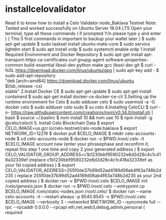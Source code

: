 # installcelovalidator
Read it to know how to install a Celo Validator node_Baklava Testnet
Note: Tested and worked successfully on Ubuntu Server 18.04 LTS
Open your terminal, type all these commands ( if prompted Y/n please type y and enter ) ( This 5 first commands in important to backup your wallet later )
$ sudo apt-get update
$ sudo tasksel install ubuntu-mate-core
$ sudo service lightdm start
$ sudo apt install xrdp
$ sudo systemctl enable xrdp
1.Install Required Environment and Docker Repository
$ sudo apt-get install apt-transport-https ca-certificates curl gnupg-agent software-properties-common build-essential libssl-dev python make gcc libssl-dev git
$ curl -fsSL https://download.docker.com/linux/ubuntu/gpg | sudo apt-key add -
$ sudo add-apt-repository \
   "deb [arch=amd64] https://download.docker.com/linux/ubuntu \
   $(lsb_release -cs) \
   stable"
2.Install Docker CE
$ sudo apt-get update
$ sudo apt-get install containerd 
$ sudo apt-get install docker-ce docker-ce-cli
3.Setting up the runtime environment for Celo
$ sudo adduser celo
$ sudo usermod -a -G docker celo
$ sudo adduser celo sudo
$ su celo
4.Installing CeloCLI
$ curl -o- https://raw.githubusercontent.com/creationix/nvm/v0.34.0/install.sh | bash
$ source ~/.bashrc
$ nvm install 10 && nvm use 10
$ npm install -g @celo/celocli
5. Install Celo Blockchain Data 
$ export CELO_IMAGE=us.gcr.io/celo-testnet/celo-node:baklava
$ export NETWORK_ID=12219
$ docker pull $CELO_IMAGE
$ mkdir celo-accounts-node
$ cd celo-accounts-node
$ docker run -v $PWD:/root/.celo -it $CELO_IMAGE account new (enter your phrasephase and reconfirm it, repeat this step 1 one time and copy 2 your generated address )
$ export CELO_VALIDATOR_GROUP_ADDRESS=c1b1230bbf9590232e6d2d28c4c1c418a32339ef (replace c1b1230bbf9590232e6d2d28c4c1c418a32339ef as your 1st copied address )
$ export CELO_VALIDATOR_ADDRESS=255f0de37b99d52ad4189d06ab4f63a748b2d235 ( replace 255f0de37b99d52ad4189d06ab4f63a748b2d235 as your 2nd copied address )
$ docker run -v $PWD:/root/.celo $CELO_IMAGE init /celo/genesis.json
$ docker run -v $PWD:/root/.celo --entrypoint cp $CELO_IMAGE /celo/static-nodes.json /root/.celo/
$ docker run --name celo-accounts -it --restart always -p 8545:8545 -v $PWD:/root/.celo $CELO_IMAGE --verbosity 3 --networkid $NETWORK_ID --syncmode full --rpc --rpcaddr 0.0.0.0 --rpcapi eth,net,web3,debug,admin,personal ( required 
